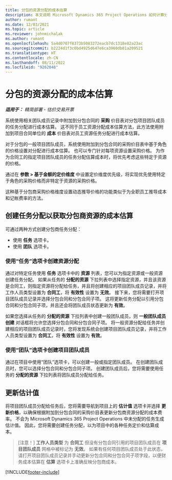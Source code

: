 ```yaml
---
title: 分包的资源分配的成本估算
description: 本文说明 Microsoft Dynamics 365 Project Operations 如何计算分包资源分配的成本估算。
author: rumant
ms.date: 12/03/2021
ms.topic: article
ms.reviewer: johnmichalak
ms.author: rumant
ms.openlocfilehash: 5a4d0707f8373b5083272eacb7dc1318e82a23ac
ms.sourcegitcommit: b2224d1f3c0bd4925d647e6ca3960db81a209521
ms.translationtype: HT
ms.contentlocale: zh-CN
ms.lasthandoff: 08/11/2022
ms.locfileid: "9262048"
---
```

# <a name="cost-estimation-of-subcontracted-resource-assignments"></a>分包的资源分配的成本估算

_**适用于：** 精简部署 - 估价交易开票_

系统使用相关团队成员记录中附加到分包合同的 **采购** 价目表对分包项目团队成员的任务分配进行成本估算。 这不同于员工资源分配成本估算方法，此方法使用附加到项目合同单位的 **成本** 价目表对员工资源任务分配进行成本估算。 

对于分包的一般项目团队成员，系统使用附加到分包合同的采购价目表中基于角色的价格设置对分配进行成本估算。 也可以专门针对每项资源设置采购价格。 为作为合同工的指定项目团队成员的任务分配估算成本时，将优先考虑这些特定于资源的价格。 

通过在 **参数 > 基于金额的定价维度** 中设置定价维度优先级，将实现优先使用特定于角色的采购价格而非特定于资源的采购价格。

这种基于分包商采购价格维度设置动态推导价格的功能类似于为全职员工推导成本和记帐费率的方法。 

## <a name="creating-task-assignments-for-getting-cost-estimates-of-subcontractor-resources"></a>创建任务分配以获取分包商资源的成本估算

可通过两种方式创建分包商任务分配： 
- 使用 **任务** 选项卡。
- 使用 **团队** 选项卡。

### <a name="creating-resources-assignments-using-the-tasks-tab"></a>使用“任务”选项卡创建资源分配
通过对特定任务使用 **任务** 选项卡中的 **资源** 列表，您可以为指定资源或一般资源创建任务分配。 如果从任务的 **分配的资源** 下拉列表中选择指定资源，并且该资源是合同工，则指定资源将分配给任务，并且将创建相应的项目团队成员记录，并将工作人员类型设置为 **合同工**，将 **有效性** 设置为 **无效**。 接下来，您将需要打开项目团队成员记录并选择分包合同和分包合同子项。 这将更新任务分配以引用分包合同和分包合同子项，并且还会将团队成员状态更新为 **有效**。

如果您选择从任务的 **分配的资源** 下拉列表中创建一般团队成员，则 **一般团队成员创建** 对话框将允许您选择分包合同和分包合同子项。 将一般资源分配给任务并创建相应的项目团队成员记录时，您将发现系统会创建项目团队成员记录，并将工作人员类型设置为 **合同工**，将 **有效性** 设置为 **有效**。

### <a name="creating-project-team-members-using-the-team-tab"></a>使用“团队”选项卡创建项目团队成员
通过在项目中使用“团队”选项卡，可以创建一般或指定团队成员。 在创建团队成员时，您可以选择分包合同和分包合同子项。 创建团队成员后，您将需要使用任务的 **分配的资源** 下拉列表将团队成员分配给任务。 

## <a name="updating-estimates"></a>更新估计值
将项目团队成员分配给任务后，您将需要导航到项目上的 **估计值** 选项卡并选择 **更新价格**，以确保根据附加到分包合同的采购价目表更新分包商资源分配的成本费率。 不会为 Microsoft Dynamics 365 Project Operations 中未分配的任务生成估计值。 因此，您将需要创建任务分配，以为项目中的各种任务定价和估算成本。 

> [注意！] **工作人员类型** 为 **合同工** 但没有分包合同引用的项目团队成员在 **项目团队成员** 网格中被标记为 **无效**。 如果有任何项目团队成员处于此状态，请打开项目团队成员记录并手动更新分包合同和分包合同子项字段，以便财务成本估算在 **估算** 选项卡上准确反映分包商成本。 


[!INCLUDE[footer-include](../../includes/footer-banner.md)]
